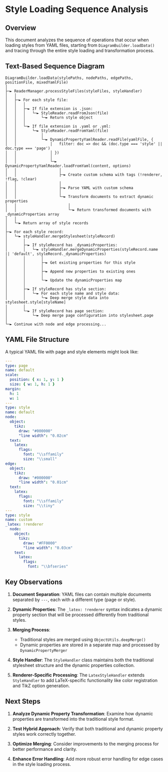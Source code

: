 # Style Loading Sequence Analysis

## Overview

This document analyzes the sequence of operations that occur when loading styles from YAML files, starting from `DiagramBuilder.loadData()` and tracing through the entire style loading and transformation process.

## Text-Based Sequence Diagram

```
DiagramBuilder.loadData(stylePaths, nodePaths, edgePaths, positionFile, mixedYamlFile)
│
├─► ReaderManager.processStyleFiles(styleFiles, styleHandler)
│   │
│   ├─► For each style file:
│   │   │
│   │   ├─► If file extension is .json:
│   │   │   └─► StyleReader.readFromJson(file)
│   │   │       └─► Return style object
│   │   │
│   │   └─► If file extension is .yaml or .yml:
│   │       └─► StyleReader.readFromYaml(file)
│   │           │
│   │           └─► DynamicPropertyYamlReader.readFile(yamlFile, { 
│   │               │   filter: doc => doc && (doc.type === 'style' || doc.type === 'page') 
│   │               │ })
│   │               │
│   │               └─► DynamicPropertyYamlReader.loadFromYaml(content, options)
│   │                   │
│   │                   ├─► Create custom schema with tags (!renderer, !flag, !clear)
│   │                   │
│   │                   ├─► Parse YAML with custom schema
│   │                   │
│   │                   └─► Transform documents to extract dynamic properties
│   │                       │
│   │                       └─► Return transformed documents with _dynamicProperties array
│   │
│   └─► Return array of style records
│
├─► For each style record:
│   └─► styleHandler.mergeStylesheet(styleRecord)
│       │
│       ├─► If styleRecord has _dynamicProperties:
│       │   └─► styleHandler.mergeDynamicProperties(styleRecord.name || 'default', styleRecord._dynamicProperties)
│       │       │
│       │       ├─► Get existing properties for this style
│       │       │
│       │       ├─► Append new properties to existing ones
│       │       │
│       │       └─► Update the dynamicProperties map
│       │
│       ├─► If styleRecord has style section:
│       │   └─► For each style name and style data:
│       │       └─► Deep merge style data into stylesheet.style[styleName]
│       │
│       └─► If styleRecord has page section:
│           └─► Deep merge page configuration into stylesheet.page
│
└─► Continue with node and edge processing...
```

## YAML File Structure

A typical YAML file with page and style elements might look like:

```yaml
---
type: page
name: default
scale:
  position: { x: 1, y: 1 }
  size: { w: 1, h: 1 }
margin:
  h: 1
  w: 1
---
type: style
name: default
node:
  object:
    tikz:
      draw: "#000000"
      "line width": "0.02cm"
  text:
    latex:
      flags:
        font: "\\sffamily"
        size: "\\small"
edge:
  object:
    tikz:
      draw: "#000000"
      "line width": "0.01cm"
  text:
    latex:
      flags:
        font: "\\sffamily"
        size: "\\tiny"
---
type: style
name: custom
_latex: !renderer
  node:
    object:
      tikz:
        draw: "#FF0000"
        "line width": "0.03cm"
    text:
      latex:
        flags:
          font: "\\bfseries"
```

## Key Observations

1. **Document Separation**: YAML files can contain multiple documents separated by `---`, each with a different type (page or style).

2. **Dynamic Properties**: The `_latex: !renderer` syntax indicates a dynamic property section that will be processed differently from traditional styles.

3. **Merging Process**: 
   - Traditional styles are merged using `ObjectUtils.deepMerge()`
   - Dynamic properties are stored in a separate map and processed by `DynamicPropertyMerger`

4. **Style Handler**: The `StyleHandler` class maintains both the traditional stylesheet structure and the dynamic properties collection.

5. **Renderer-Specific Processing**: The `LatexStyleHandler` extends `StyleHandler` to add LaTeX-specific functionality like color registration and TikZ option generation.

## Next Steps

1. **Analyze Dynamic Property Transformation**: Examine how dynamic properties are transformed into the traditional style format.

2. **Test Hybrid Approach**: Verify that both traditional and dynamic property styles work correctly together.

3. **Optimize Merging**: Consider improvements to the merging process for better performance and clarity.

4. **Enhance Error Handling**: Add more robust error handling for edge cases in the style loading process. 